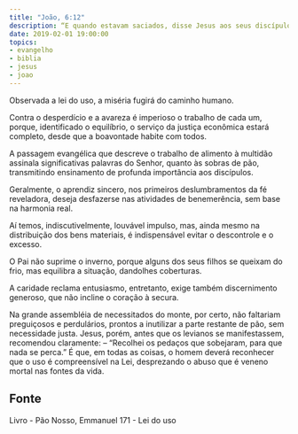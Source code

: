 ```yaml
---
title: "João, 6:12"
description: “E quando estavam saciados, disse Jesus aos seus discípulos: Recolhei os pedaços que sobejaram, para que nada se perca.”
date: 2019-02-01 19:00:00
topics: 
- evangelho
- biblia
- jesus
- joao
---
```


Observada a lei do uso, a miséria fugirá do caminho humano.

Contra o desperdício e a avareza é imperioso o trabalho de cada um,
porque, identificado o equilíbrio, o serviço da justiça econômica estará completo,
desde que a boa­vontade habite com todos.

A passagem evangélica que descreve o trabalho de alimento à multidão
assinala significativas palavras do Senhor, quanto às sobras de pão, transmitindo
ensinamento de profunda importância aos discípulos.

Geralmente, o aprendiz sincero, nos primeiros deslumbramentos da fé
reveladora, deseja desfazer­se nas atividades de benemerência, sem base na
harmonia real.

Aí temos, indiscutivelmente, louvável impulso, mas, ainda mesmo na
distribuição dos bens materiais, é indispensável evitar o descontrole e o excesso.

O Pai não suprime o inverno, porque alguns dos seus filhos se queixam do
frio, mas equilibra a situação, dando­lhes coberturas.

A caridade reclama entusiasmo, entretanto, exige também discernimento
generoso, que não incline o coração à secura.

Na grande assembléia de necessitados do monte, por certo, não faltariam
preguiçosos e perdulários, prontos a inutilizar a parte restante de pão, sem
necessidade justa. Jesus, porém, antes que os levianos se manifestassem,
recomendou claramente: – “Recolhei os pedaços que sobejaram, para que nada se
perca.” É que, em todas as coisas, o homem deverá reconhecer que o uso é
compreensível na Lei, desprezando o abuso que é veneno mortal nas fontes da vida.



## Fonte
Livro - Pão Nosso, Emmanuel
171 - Lei do uso
